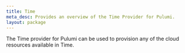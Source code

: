 ```yaml
---
title: Time
meta_desc: Provides an overview of the Time Provider for Pulumi.
layout: package
---
```


The Time provider for Pulumi can be used to provision any of the cloud resources available in Time.
